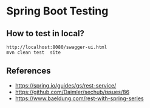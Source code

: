 # Spring Boot Testing

## How to test in local?

```
http://localhost:8080/swagger-ui.html
mvn clean test  site
```

## References

- https://spring.io/guides/gs/rest-service/
- https://github.com/Daimler/sechub/issues/86
- https://www.baeldung.com/rest-with-spring-series